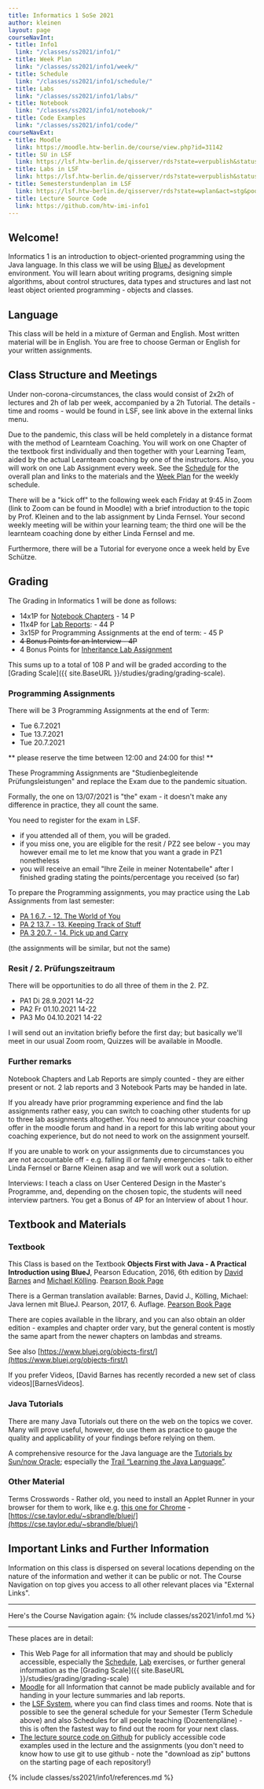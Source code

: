 ```yaml
---
title: Informatics 1 SoSe 2021
author: kleinen
layout: page
courseNavInt:
- title: Info1
  link: "/classes/ss2021/info1/"
- title: Week Plan
  link: "/classes/ss2021/info1/week/"
- title: Schedule
  link: "/classes/ss2021/info1/schedule/"
- title: Labs
  link: "/classes/ss2021/info1/labs/"
- title: Notebook
  link: "/classes/ss2021/info1/notebook/"
- title: Code Examples
  link: "/classes/ss2021/info1/code/"
courseNavExt:
- title: Moodle
  link: https://moodle.htw-berlin.de/course/view.php?id=31142
- title: SU in LSF
  link: https://lsf.htw-berlin.de/qisserver/rds?state=verpublish&status=init&vmfile=no&publishid=170115&moduleCall=webInfo&publishConfFile=webInfo&publishSubDir=veranstaltung
- title: Labs in LSF
  link: https://lsf.htw-berlin.de/qisserver/rds?state=verpublish&status=init&vmfile=no&publishid=170138&moduleCall=webInfo&publishConfFile=webInfo&publishSubDir=veranstaltung
- title: Semesterstundenplan im LSF
  link: https://lsf.htw-berlin.de/qisserver/rds?state=wplan&act=stg&pool=stg&show=plan&P.vx=mittel&P.subc=plan&subdir=stg&week=&k_abstgv.abstgvnr=231&r_zuordabstgv.semvonint=1&r_zuordabstgv.sembisint=1
- title: Lecture Source Code
  link: https://github.com/htw-imi-info1
---
```


## Welcome!

Informatics 1 is an introduction to object-oriented programming using the Java
language. In this class we will be using [BlueJ](https://bluej.org/) as development environment.
You will learn about writing programs, designing simple algorithms, about
control structures, data types and structures and last not least object oriented
programming - objects and classes.

## Language

This class will be held in a mixture of German and English.
Most written material will be in English.
You are free to choose German or English for your written assignments.

## Class Structure and Meetings

Under non-corona-circumstances, the class would consist of 2x2h of
lectures and 2h of lab per week, accompanied by a 2h Tutorial.
The details - time and rooms - would be found in LSF, see link above in the external links menu.

Due to the pandemic, this class will be held completely in a distance format
with the method of Learnteam Coaching. You will work on one Chapter of the textbook
first individually and then together with your Learning Team, aided by
the actual Learnteam coaching by one of the instructors. Also, you will
work on one Lab Assignment every week. See the [Schedule](./schedule) for the
overall plan and links to the materials and the [Week Plan](./week) for the weekly schedule.

There will be a "kick off" to the following week each Friday at 9:45 in Zoom
(link to Zoom can be found in Moodle) with a brief introduction to the topic by
Prof. Kleinen and to the lab assignment by Linda Fernsel.
Your second weekly meeting will be within your learning team;
the third one will be the learnteam coaching done by either Linda Fernsel and
me.

Furthermore, there will be a Tutorial for everyone once a week held by Eve Schütze.

## Grading

The Grading in Informatics 1 will be done as follows:

* 14x1P for [Notebook Chapters](./notebook) - 14 P
* 11x4P for [Lab Reports](labs/): - 44 P
* 3x15P for Programming Assignments at the end of term: - 45 P
* ~~4 Bonus Points for an Interview - 4P~~
* 4 Bonus Points for [Inheritance Lab Assignment](labs/exercise-inheritance)

This sums up to a total of 108 P and will be graded according to the
 [Grading Scale]({{ site.BaseURL }}/studies/grading/grading-scale).

### Programming Assignments

There will be 3 Programming Assignments at the end of Term:
- Tue 6.7.2021
- Tue 13.7.2021
- Tue 20.7.2021

** please reserve the time between 12:00 and 24:00 for this! **

These Programming Assignments are "Studienbegleitende Prüfungsleistungen"
and replace the Exam due to the pandemic situation.

Formally, the one on 13/07/2021 is "the" exam - it doesn't make any difference
in practice, they all count the same.

You need to register for the exam in LSF.
- if you attended all of them, you will be graded.
- if you miss one, you are eligible for the resit / PZ2 see below - you may
  however email me to let me know that you want a grade in PZ1 nonetheless
- you will receive an email "Ihre Zeile in meiner Notentabelle" after I
  finished grading stating the points/percentage you received (so far)

To prepare the Programming assignments, you may practice using the Lab
Assignments from last semester:

* [PA 1 6.7. - 12. The World of You](./labs/exercise-12)                                                                
* [PA 2 13.7. - 13. Keeping Track of Stuff](./labs/exercise-13)                                                       
* [PA 3 20.7. - 14. Pick up and Carry](./labs/exercise-14)      

(the assignments will be similar, but not the same)

### Resit / 2. Prüfungszeitraum

There will be opportunities to do all three of them in the 2. PZ.

* PA1 Di 28.9.2021 14-22
* PA2 Fr 01.10.2021 14-22
* PA3 Mo 04.10.2021 14-22

I will send out an invitation briefly before the first day;
but basically we'll meet in our usual Zoom room, Quizzes will be available in Moodle.

### Further remarks
Notebook Chapters and Lab Reports are simply counted - they are either present
or not. 2 lab reports and 3 Notebook Parts may be handed in late.

If you already have prior programming experience and find the lab
assignments rather easy, you can switch to coaching other students for up to
three lab assignments altogether. You need to announce your coaching offer in
the moodle forum and hand in a report for this lab writing about your coaching
experience, but do not need to work on the assignment yourself.

If you are unable to work on your assignments due to circumstances you are not
accountable off - e.g. falling ill or family emergencies - talk to either Linda
Fernsel or Barne Kleinen asap and we will work out a solution.

Interviews: I teach a class on User Centered Design in the Master's Programme,
and, depending on the chosen topic, the students will need interview partners.
You get a Bonus of 4P for an Interview of about 1 hour.


## Textbook and Materials

### Textbook

This Class is based on the Textbook **Objects First with Java - A Practical
Introduction using BlueJ**, Pearson Education, 2016, 6th edition by [David Barnes](https://www.kent.ac.uk/computing/people/3070/barnes-david) and
[Michael Kölling](https://www.kcl.ac.uk/people/michael-kolling). [Pearson Book Page](https://www.pearson-studium.de/objects-first-with-java-a-practical-introduction-using-bluej-global-edition.html)

There is a German translation available: Barnes, David J., Kölling, Michael: Java lernen mit BlueJ. Pearson,  2017, 6. Auflage. [Pearson Book Page](https://www.pearson-studium.de/java-lernen-mit-bluej_4.html)

There are copies available in the library, and you can also obtain an older edition - examples and chapter order vary, but the general content is mostly the same apart from the newer chapters on lambdas and streams.

See also [https://www.bluej.org/objects-first/](https://www.bluej.org/objects-first/)

If you prefer Videos, [David Barnes has recently recorded a new set of class videos][BarnesVideos].

### Java Tutorials

There are many Java Tutorials out there on the web on the topics we cover. Many will prove useful, however, do use them as practice to gauge the quality
and applicability of your findings before relying on them.

A comprehensive resource for the Java language are the [Tutorials by Sun/now Oracle][7]; especially the [Trail &#8220;Learning the Java Language&#8221;][8].


 [7]: https://download.oracle.com/javase/tutorial/
 [8]: https://download.oracle.com/javase/tutorial/java/

### Other Material

Terms Crosswords - Rather old, you need to install an Applet Runner in your browser for them to work, like e.g. [this one for Chrome](https://chrome.google.com/webstore/detail/cheerpj-applet-runner/bbmolahhldcbngedljfadjlognfaaein?hl=en) - [https://cse.taylor.edu/~sbrandle/bluej/](https://cse.taylor.edu/~sbrandle/bluej/)


## Important Links and Further Information

Information on this class is dispersed on several locations depending on the nature of the information and wether it can be public or not.
The Course Navigation on top gives you access to all other relevant places via "External Links".

<hr />
Here's the Course Navigation again:
{% include classes/ss2021/info1.md %}
<hr />

These places are in detail:

* This Web Page for all information that may and should be publicly accessible,
  especially the [Schedule](schedule), [Lab](labs) exercises, or further general information as the [Grading Scale]({{ site.BaseURL }}/studies/grading/grading-scale)
* [Moodle](https://moodle.htw-berlin.de) for all Information that cannot be made publicly available and for handing in your lecture summaries and lab reports.
* the [LSF System](https://lsf.htw-berlin.de), where you can find class times and rooms. Note that is possible to see the general schedule for your Semester (Term Schedule above) and also Schedules for all people teaching (Dozentenpläne) - this is often the fastest way to find out the room for your next class.
* [The lecture source code on Github](https://github.com/htw-imi-info1) for publicly accessible code examples used in the lecture and the assignments (you don't need to know how to use git to use github - note the "download as zip" buttons on the starting page of each repository!)  



{% include classes/ss2021/info1/references.md %}
